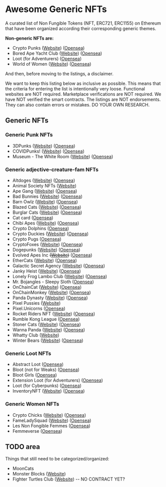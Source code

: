 # Awesome Generic NFTs

A curated list of Non Fungible Tokens (NFT, ERC721, ERC1155) on Ethereum that have been organized according their corresponding generic themes.

**Non-generic NFTs are:**

* Crypto Punks ([Website](https://www.larvalabs.com/cryptopunks)) ([Opensea](https://opensea.io/collection/cryptopunks))
* Bored Ape Yacht Club ([Website](https://boredapeyachtclub.com/)) ([Opensea](https://opensea.io/collection/boredapeyachtclub))
* Loot (for Adventurers) ([Opensea](https://opensea.io/collection/lootproject))
* World of Women ([Website](https://worldofwomen.art/)) ([Opensea](https://opensea.io/collection/world-of-women-nft))

And then, before moving to the listings, a disclaimer.

We want to keep this listing below as inclusive as possible. This means that the criteria for entering the list is intentionally very loose. Functional websites are NOT required. Marketplace verifications are NOT required. We have NOT verified the smart contracts. The listings are NOT endorsements. They can also contain errors or mistakes. DO YOUR OWN RESEARCH.

## Generic NFTs

### Generic Punk NFTs

* 3DPunks ([Website](https://3d-punks.com/)) ([Opensea](https://opensea.io/collection/3dpunks))
* COVIDPunks! ([Website](https://www.covidpunks.com/)) ([Opensea](https://opensea.io/collection/covidpunksnft))
* Museum - The White Room ([Website](https://www.museum-refined.art/)) ([Opensea](https://opensea.io/collection/museum-the-white-room))

### Generic adjective-creature-fam NFTs

* Altdoges ([Website](https://www.altdoges.com/)) ([Opensea](https://opensea.io/collection/altdoges))
* Animal Society NFTs ([Website](https://animalsocietynft.com/))
* Ape Gang ([Website](https://apegang.art/)) ([Opensea](https://opensea.io/collection/ape-gang))
* Bad Bunnies ([Website](https://badbunniesnft.com/)) ([Opensea](https://opensea.io/collection/bad-bunnies-nft))
* Barn Owlz ([Website](https://www.barnowlz.io/)) ([Opensea](https://opensea.io/collection/barn-owlz))
* Blazed Cats ([Website](https://blazedcats.com/)) ([Opensea](https://opensea.io/collection/blazedcats))
* Burglar Cats ([Website](https://burglarcats.com/)) ([Opensea](https://opensea.io/collection/burglarcatsnft))
* Cat card ([Opensea](https://opensea.io/collection/cat-card))
* Chibi Apes ([Website](https://chibiapes.com/)) ([Opensea](https://opensea.io/collection/chibi-apes))
* Crypto Dolphins ([Opensea](https://opensea.io/collection/cryptodolphins))
* Crypto Duckies ([Website](https://www.cryptoduckies.co/)) ([Opensea](https://opensea.io/collection/crypto-duckies))
* Crypto Pugs ([Opensea](https://opensea.io/collection/crypto-pugs))
* CryptoFoxes ([Website](https://www.cryptofoxes.io/)) ([Opensea](https://opensea.io/collection/cryptofoxes-v2))
* Dogepunks ([Website](https://dogepunks.com/)) ([Opensea](https://opensea.io/collection/dogepunks))
* Evolved Apes Inc ~~([Website](https://www.evolvedapes.com/))~~ ([Opensea](https://opensea.io/collection/evolved-apes-inc))
* EtherCats ([Website](https://www.ethercats.io/)) ([Opensea](https://opensea.io/collection/ethercats))
* Galactic Secret Agency ([Website](https://www.galacticsecretagency.com/)) ([Opensea](https://opensea.io/collection/galactic-secret-agency))
* Janky Heist ([Website](https://jankyheist.com/)) ([Opensea](https://opensea.io/collection/jankyheist))
* Lonely Frog Lambo Club ([Website](https://www.lonelyfroglamboclub.com/)) ([Opensea](https://opensea.io/collection/thelonelyfroglamboclub))
* Mr. Bojangles - Sleepy Sloth ([Opensea](https://opensea.io/collection/sleepy-mrbojangles))
* OnChainCat ([Website](https://onchaincat.com/)) ([Opensea](https://opensea.io/collection/onchaincat))
* OnChainMonkey ([Website](https://onchainmonkey.com/)) ([Opensea](https://opensea.io/collection/onchainmonkey))
* Panda Dynasty ([Website](https://pandadynasty.io/)) ([Opensea](https://opensea.io/collection/pandadynasty))
* Pixel Pussies ([Website](https://pixelpussy.io/))
* Pixel.Unicorns ([Opensea](https://opensea.io/collection/pixel-unicorns-))
* Rocket Riders NFT ([Website](https://www.rocketridersnft.com/)) ([Opensea](https://opensea.io/collection/rocketridersnft))
* Rumble Kong League ([Opensea](https://opensea.io/collection/rumble-kong-league))
* Stoner Cats ([Website](https://www.stonercats.com/)) ([Opensea](https://opensea.io/collection/stoner-cats-official))
* Wanna Panda ([Website](https://wannapanda.com/)) ([Opensea](https://opensea.io/collection/wannapandaofficial))
* Whatty Club ([Website](https://whatty.club/))
* Winter Bears ([Website](https://www.winterbearsnft.com/)) ([Opensea](https://opensea.io/collection/winterbears))

### Generic Loot NFTs

* Abstract Loot ([Opensea](https://opensea.io/collection/abstract-loot))
* Bloot (not for Weaks) ([Opensea](https://opensea.io/collection/blootofficial))
* Bloot Girls ([Opensea](https://opensea.io/collection/blootgirl))
* Extension Loot (for Adventurers) ([Opensea](https://opensea.io/collection/xloot))
* Loot (for Cyberpunks) ([Opensea](https://opensea.io/collection/loot-for-cyberpunks))
* InventoryNFT ([Website](https://www.inventorynft.net/)) ([Opensea](https://opensea.io/collection/inventorynft))

### Generic Women NFTs

* Crypto Chicks ([Website](https://www.cryptochicks.app/)) ([Opensea](https://opensea.io/collection/the-crypto-chicks))
* FameLadySquad ([Website](https://www.fameladysquad.com/)) ([Opensea](https://opensea.io/collection/fameladysquad))
* Les Non Fongible Femmes ([Opensea](https://opensea.io/collection/les-non-fongible-femmes))
* Femmeverse ([Opensea](https://opensea.io/collection/femmeverse))

## TODO area

Things that still need to be categorized/organized:

* MoonCats
* Monster Blocks ([Website](https://www.monsterblocks.io/))
* Fighter Turtles Club ([Website](https://www.fighterturtles.club/)) -- NO CONTRACT YET?

